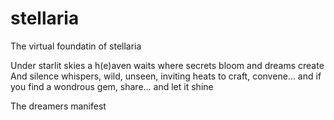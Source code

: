 # stellaria
The virtual foundatin of stellaria

Under starlit skies
a h(e)aven waits
where secrets bloom and dreams create
And silence whispers,
wild, unseen,
inviting heats to craft, convene...
and if you find a wondrous gem,
share...
and let it shine

The dreamers manifest
